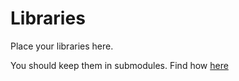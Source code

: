 # Libraries

Place your libraries here.

You should keep them in submodules. Find how [here](https://git-scm.com/book/en/v2/Git-Tools-Submodules)
